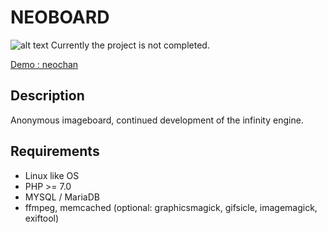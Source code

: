 NEOBOARD 
========================================================
![alt text](docs/img/attention.png "Warning")
Currently the project is not completed.

[Demo : neochan](https://neochan.net/test "Demo")



Description
------------
Anonymous imageboard, continued development of the infinity engine.


Requirements
------------

* Linux like OS
* PHP >= 7.0
* MYSQL / MariaDB 
* ffmpeg, memcached (optional: graphicsmagick, gifsicle, imagemagick,  exiftool)







